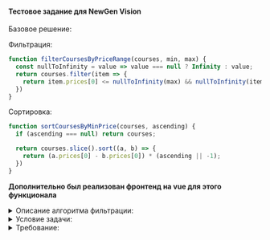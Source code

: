 #### Тестовое задание для NewGen Vision

Базовое решение:

Фильтрация:

```javascript
function filterCoursesByPriceRange(courses, min, max) {
  const nullToInfinity = value => value === null ? Infinity : value;
  return courses.filter(item => {
    return item.prices[0] <= nullToInfinity(max) && nullToInfinity(item.prices[1]) >= min;
  })
}
```

Сортировка:

```javascript
function sortCoursesByMinPrice(courses, ascending) {
  if (ascending === null) return courses;

  return courses.slice().sort((a, b) => {
    return (a.prices[0] - b.prices[0]) * (ascending || -1);
  })
}
```

**Дополнительно был реализован фронтенд на vue для этого функционала**

<details>
  <summary>Описание алгоритма фильтрации:</summary>

Функция принимает массив из наборов курсов с минимальными и максимальными ценами в каждом наборе, и аргументы min и max задающие диапазон цен выбранных пользователем (включительно). Для включения набора курсов в результат - нужно чтобы хоть один курс из набора входил в указанный пользователем диапазон. Значит достаточно проверить, что

(минимальная цена набора курсов) <= max ИЛИ (максимальная цена набора курсов) >= min

Но это условие не учитывает случаи, когда переменные принимаю значение null, в случае min границ - это не проблема  т.к. в сравнениях null равен нулю, а отсчет цен начинается с нуля. Но если значение null принимают максимальная граница пользователя или максимальная цена курса - то это значение интерпритируется, как 0.

Пример:

стоимость набора курсов = [500,  null]

min = 0

max = 1

тогда (500 <= 1 ИЛИ null >= 0) вернет true, хотя это курс не должен быть в результате.

Чтобы максимальные границы с неуказанной ценой обрабатывались в сравнениях правильно - можно заменить их на значение Infinity - тогда в сравнениях они приводить к корректным результатам.

Пример:

(500 <= 1 ИЛИ Infinity >= 0)

В данном случае проверка Infinity >= 0 работает верно, но результат выражения все-равно true, т.к. из-за оператора ИЛИ курс не был отсечен на первой проверке.

Но т.к. минимальная цена набора <= максимальной цене набора - можно заменить ИЛИ на И.

(500 <= 1 И Infinity >= 0) вернет false

Таким образом, итоговый алгоритм производит сравнение границ диапазонов, предварительно заменив null для верхних границ на Infinity.

</details>

<details>
  <summary>Условие задачи:</summary>

На сайте UniPage есть подборка интересных языковых курсов. У каждого курса есть цена, которая является диапазоном.
Например:

от 100 до 200 рублей;

от 500 рублей;

до 400 рублей.

Пользователю сайта нужно найти подходящие ему курсы. Для этого есть фильтр, где пользователь может задать подходящий ему диапазон цен.

</details>

<details>
  <summary>Требование:</summary>


Опишите, как можно отфильтровать список курсов, чтобы выдались только подходящие по цене? Реализуйте на JavaScript (или TypeScript) функцию, проводящую такую фильтрацию.

Входные данные:
  ```javascript
    // Список курсов
    let courses = [
      { name: "Courses in England", prices: [0, 100] },
      { name: "Courses in Germany", prices: [500, null] },
      { name: "Courses in Italy", prices: [100, 200] },
      { name: "Courses in Russia", prices: [null, 400] },
      { name: "Courses in China", prices: [50, 250] },
      { name: "Courses in USA", prices: [200, null] },
      { name: "Courses in Kazakhstan", prices: [56, 324] },
      { name: "Courses in France", prices: [null, null] },
    ];
    
    // Варианты цен (фильтры), которые ищет пользователь
    let requiredRange1 = [null, 200];
    let requiredRange2 = [100, 350];
    let requiredRange3 = [200, null];
  ```

Вывод:

// [подходящие курсы для каждого варианта фильтра]

Дополнительно, вы также можете реализовать алгоритм сортировки курсов по цене.
</details>
